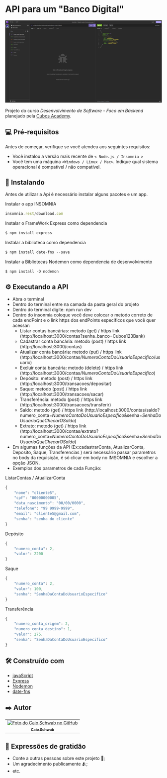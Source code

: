 # API para um "Banco Digital"

<img src="./imagens/imagemProjeto.JPG" alt="Exemplo imagem">

Projeto do curso _Desenvolvimento de Software - Foco em Backend_ planejado pela [Cubos Academy](https://cubos.academy/).

## 💻 Pré-requisitos

Antes de começar, verifique se você atendeu aos seguintes requisitos:

- Você instalou a versão mais recente de `< Node.js / Insomnia >`
- Você tem uma máquina `<Windows / Linux / Mac>`. Indique qual sistema operacional é compatível / não compatível.

## 🔧 Instalando

Antes de utilizar a Api é necessário instalar alguns pacotes e um app.

Instalar o app INSOMNIA

```javascript
insomnia.rest/download.com
```

Instalar o FrameWork Express como dependencia

```javascript
$ npm install express
```

Instalar a biblioteca como dependencia

```javascript
$ npm install date-fns --save
```

Instalar a Bibliotecas Nodemon como dependencia de desenvolvimento

```javascript
$ npm install -D nodemon
```

## ⚙️ Executando a API

- Abra o terminal
- Dentro do terminal entre na camada da pasta geral do projeto
- Dentro do terminal digite: npm run dev
- Dentro do insonmia coloque você deve colocar o metodo correto de cada endPoint e o link https dos endPoints especificos que você quer acessar:
    - Listar contas bancárias: metodo (get) / https link (http://localhost:3000/contas?senha_banco=Cubos123Bank)
    - Cadastrar conta bancária: metodo (post) / https link (http://localhost:3000/contas)
    - Atualizar conta bancária: metodo (put) / https link (http://localhost:3000/contas/_NumeroContaDoUsuarioEspecifico_/usuario)
    - Excluir conta bancária: metodo (delete) / https link (http://localhost:3000/contas/_NumeroContaDoUsuarioEspecifico_)
    - Depósito: metodo (post) / https link (http://localhost:3000/transacoes/depositar)
    - Saque: metodo (post) / https link (http://localhost:3000/transacoes/sacar)
    - Transferência: metodo (post) / https link (http://localhost:3000/transacoes/transferir)
    - Saldo: metodo (get) / https link (http://localhost:3000/contas/saldo?numero_conta=_NumeroContaDoUsuarioEspecifico_&senha=_SenhaDoUsuarioQueChecarOSaldo_)
    - Extrato: metodo (get) / https link (http://localhost:3000/contas/extrato?numero_conta=_NumeroContaDoUsuarioEspecifico_&senha=_SenhaDoUsuarioQueChecarOSaldo_)
- Em algumas funções da API (Ex:cadastrarConta, AtualizarConta, Deposito, Saque, Transferencias ) será necessário passar parametros no body da requisição, é só clicar em body no IMSOMNIA e escolher a opção JSON.
- Exemplos dos parametros de cada Função:

ListarContas / AtualizarConta

```javascript
{
	"nome": "cliente5",
	"cpf": "00000000005",
	"data_nascimento": "00/00/0000",
	"telefone": "99 9999-9999",
	"email": "cliente5@gmail.com",
	"senha": "senha do cliente"
}
```

Depósito 

```javascript
{
	"numero_conta": 2,
	"valor": 2200
}	
```

Saque

```javascript
{
	"numero_conta": 2,
	"valor": 100,
	"senha": "SenhaDaContaDoUsuarioEspecifico"
}	
```

Transferência

```javascript
{
	"numero_conta_origem": 2,
	"numero_conta_destino": 1,
	"valor": 275,
	"senha": "SenhaDaContaDoUsuarioEspecifico"
}	
```

## 🛠️ Construído com

- [javaScript](https://developer.mozilla.org/pt-BR/docs/Web/JavaScript)
- [Express](https://expressjs.com/pt-br/)
- [Nodemon](https://nodemon.io/)
- [date-fns](https://date-fns.org/)

## ✒️ Autor

<table>
  <tr>
    <td align="center">
      <a href="#">
        <img src="https://avatars3.githubusercontent.com/u/110779280" width="100px;" alt="Foto do Caio Schwab no GitHub"/><br>
        <sub>
          <b>Caio Schwab</b>
        </sub>
      </a>
    </td>
</table>

## 🎁 Expressões de gratidão
- Conte a outras pessoas sobre este projeto 📢;
- Um agradecimento publicamente 🫂;
- etc.